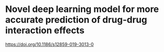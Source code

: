 # Novel deep learning model for more accurate prediction of drug-drug interaction effects

https://doi.org/10.1186/s12859-019-3013-0
